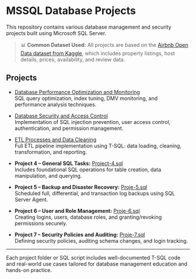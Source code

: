 # MSSQL Database Projects

This repository contains various database management and security projects built using Microsoft SQL Server.

> 📊 **Common Dataset Used:** All projects are based on the [Airbnb Open Data dataset from Kaggle](https://www.kaggle.com/datasets/arianazmoudeh/airbnbopendata), which includes property listings, host details, prices, availability, and review data.

## Projects

- [Database Performance Optimization and Monitoring](./DB_performance_optimization_monitoring)  
  SQL query optimization, index tuning, DMV monitoring, and performance analysis techniques.

- [Database Security and Access Control](./DB_Security_and_Access_Control)  
  Implementation of SQL injection prevention, user access control, authentication, and permission management.

- [ETL Processes and Data Cleaning](./Data_Cleaning_and_ETL_Project)  
  Full ETL pipeline implementation using T-SQL: data loading, cleaning, transformation, and reporting.

- **Project 4 – General SQL Tasks:** [Project-4.sql](./Project-4.sql)  
  Includes foundational SQL operations for table creation, data manipulation, and querying.

- **Project 5 – Backup and Disaster Recovery:** [Proje-5.sql](./Proje-5.sql)  
  Scheduled full, differential, and transaction log backups using SQL Server Agent.

- **Project 6 – User and Role Management:** [Proje-6.sql](./Proje-6.sql)  
  Creating logins, users, database roles, and granting/revoking permissions securely.

- **Project 7 – Security Policies and Auditing:** [Proje-7.sql](./Proje-7.sql)  
  Defining security policies, auditing schema changes, and login tracking.

---

Each project folder or SQL script includes well-documented T-SQL code and real-world use cases tailored for database management education and hands-on practice.
